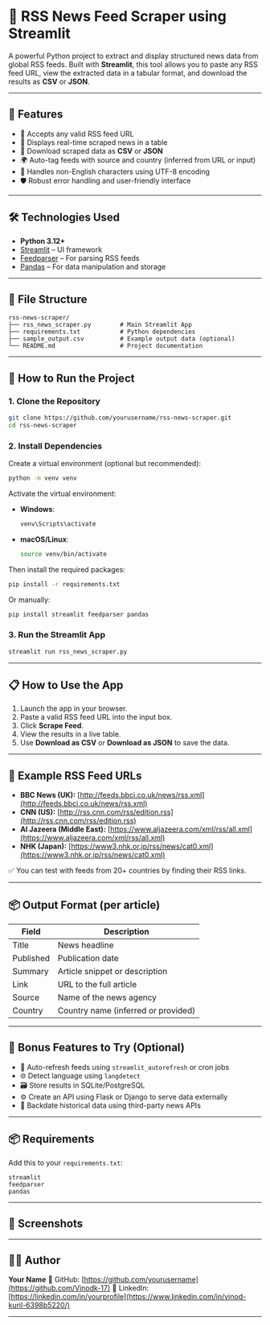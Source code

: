 
# 📰 RSS News Feed Scraper using Streamlit

A powerful Python project to extract and display structured news data from global RSS feeds. Built with **Streamlit**, this tool allows you to paste any RSS feed URL, view the extracted data in a tabular format, and download the results as **CSV** or **JSON**.

---

## 📌 Features

* 🔗 Accepts any valid RSS feed URL
* 📄 Displays real-time scraped news in a table
* 💾 Download scraped data as **CSV** or **JSON**
* 🌍 Auto-tag feeds with source and country (inferred from URL or input)
* 🧠 Handles non-English characters using UTF-8 encoding
* 🛡️ Robust error handling and user-friendly interface

---

## 🛠 Technologies Used

* **Python 3.12+**
* [Streamlit](https://streamlit.io/) – UI framework
* [Feedparser](https://pythonhosted.org/feedparser/) – For parsing RSS feeds
* [Pandas](https://pandas.pydata.org/) – For data manipulation and storage

---

## 📁 File Structure

```
rss-news-scraper/
├── rss_news_scraper.py        # Main Streamlit App
├── requirements.txt           # Python dependencies
├── sample_output.csv          # Example output data (optional)
└── README.md                  # Project documentation
```

---

## 🚀 How to Run the Project

### 1. Clone the Repository

```bash
git clone https://github.com/yourusername/rss-news-scraper.git
cd rss-news-scraper
```

### 2. Install Dependencies

Create a virtual environment (optional but recommended):

```bash
python -m venv venv
```

Activate the virtual environment:

* **Windows**:

  ```bash
  venv\Scripts\activate
  ```
* **macOS/Linux**:

  ```bash
  source venv/bin/activate
  ```

Then install the required packages:

```bash
pip install -r requirements.txt
```

Or manually:

```bash
pip install streamlit feedparser pandas
```

### 3. Run the Streamlit App

```bash
streamlit run rss_news_scraper.py
```

---

## 📋 How to Use the App

1. Launch the app in your browser.
2. Paste a valid RSS feed URL into the input box.
3. Click **Scrape Feed**.
4. View the results in a live table.
5. Use **Download as CSV** or **Download as JSON** to save the data.

---

## 🧪 Example RSS Feed URLs

* **BBC News (UK):** [http://feeds.bbci.co.uk/news/rss.xml](http://feeds.bbci.co.uk/news/rss.xml)
* **CNN (US):** [http://rss.cnn.com/rss/edition.rss](http://rss.cnn.com/rss/edition.rss)
* **Al Jazeera (Middle East):** [https://www.aljazeera.com/xml/rss/all.xml](https://www.aljazeera.com/xml/rss/all.xml)
* **NHK (Japan):** [https://www3.nhk.or.jp/rss/news/cat0.xml](https://www3.nhk.or.jp/rss/news/cat0.xml)

✅ You can test with feeds from 20+ countries by finding their RSS links.

---

## 📦 Output Format (per article)

| Field     | Description                         |
| --------- | ----------------------------------- |
| Title     | News headline                       |
| Published | Publication date                    |
| Summary   | Article snippet or description      |
| Link      | URL to the full article             |
| Source    | Name of the news agency             |
| Country   | Country name (inferred or provided) |

---

## 🧠 Bonus Features to Try (Optional)

* 🔁 Auto-refresh feeds using `streamlit_autorefresh` or cron jobs
* 🌐 Detect language using `langdetect`
* 🗃️ Store results in SQLite/PostgreSQL
* ⚙️ Create an API using Flask or Django to serve data externally
* 📅 Backdate historical data using third-party news APIs

---

## 📦 Requirements

Add this to your `requirements.txt`:

```
streamlit
feedparser
pandas
```

---

## 📸 Screenshots 


---

## 👨‍💻 Author

**Your Name**
🔗 GitHub: [https://github.com/yourusername](https://github.com/Vinodk-17)
🔗 LinkedIn: [https://linkedin.com/in/yourprofile](https://www.linkedin.com/in/vinod-kuril-6398b5220/)

---

